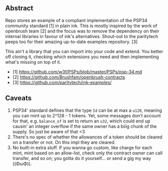 ## Abstract

Repo stores an example of a compliant implementation of the PSP34
community standard [1] in plain ink. This is mostly inspired by the work
of openbrush team [2] and the focus was to remove the dependency on
their internal libraries in favour of ink's alternatives. Shout-out to
the paritytech peeps too for their amazing up-to-date examples
repository. [3]

This ain't a library that you can import into your code and
extend. You better off cloning it, checking which extensions you need
and then implementing what's missing on top of it.

- [1] https://github.com/w3f/PSPs/blob/master/PSPs/psp-34.md
- [2] https://github.com/Brushfam/openbrush-contracts
- [3] https://github.com/paritytech/ink-examples/

## Caveats

1. PSP34' standard defines that the type `Id` can be at max a `u128`,
   meaning you can mint up to 2^128 - 1 tokens. Yet, some messages
   don't account for that, e.g. `balance_of` is set to return an
   `u32`, which could end up causin' an integer overflow if the same
   owner has a biiig chunk of the supply. So just be aware of that <3
2. There's no spec of whether the allowances of a token should be cleared
   on a transfer or not. On this impl they are cleared.
3. No built-in extra stuff. If you wanna go custom, like charge for
   each mint, mint based on an allow-list, check only the contract
   owner can call transfer, and so on; you gotta do it yourself... or
   send a gig my way ((ΦωΦ)).
